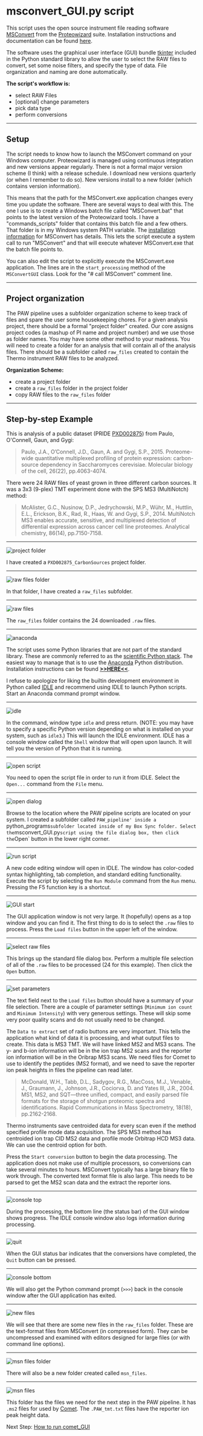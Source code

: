 # msconvert_GUI.py script

This script uses the open source instrument file reading software [MSConvert](http://proteowizard.sourceforge.net/tools/msconvert.html) from the [Proteowizard](http://proteowizard.sourceforge.net/) suite. Installation instructions and documentation can be found [here](MSConvert.md).

The software uses the graphical user interface (GUI) bundle [tkinter](https://docs.python.org/3/library/tk.html) included in the Python standard library to allow the user to select the RAW files to convert, set some noise filters, and specify the type of data. File organization and naming are done automatically.

**The script's workflow is:**
- select RAW Files
- [optional] change parameters
- pick data type
- perform conversions

---

## Setup

The script needs to know how to launch the MSConvert command on your Windows computer. Proteowizard is managed using continuous integration and new versions appear regularly. There is not a formal major version scheme (I think) with a release schedule. I download new versions quarterly (or when I remember to do so). New versions install to a new folder (which contains version information).

This means that the path for the MSConvert.exe application changes every time you update the software. There are several ways to deal with this. The one I use is to create a Windows batch file called "MSConvert.bat" that points to the latest version of the Proteowizard tools. I have a "commands_scripts" folder that contains this batch file and a few others. That folder is in my Windows system PATH variable. The [installation information](MSConvert.md) for MSConvert has details. This lets the script execute a system call to run "MSConvert" and that will execute whatever MSConvert.exe that the batch file points to.

You can also edit the script to explicitly execute the MSConvert.exe application. The lines are in the `start_processing` method of the `MSConvertGUI` class. Look for the "# call MSConvert" comment line.

---

## Project organization

The PAW pipeline uses a subfolder organization scheme to keep track of files and spare the user some housekeeping chores. For a given analysis project, there should be a formal "project folder" created. Our core assigns project codes (a mashup of PI name and project number) and we use those as folder names. You may have some other method to your madness. You will need to create a folder for an analysis that will contain all of the analysis files. There should be a subfolder called `raw_files` created to contain the  Thermo instrument RAW files to be analyzed.

**Organization Scheme:**
- create a project folder
- create a `raw_files` folder in the project folder
- copy RAW files to the `raw_files` folder

---

## Step-by-step Example

This is analysis of a public dataset (PRIDE [PXD002875](https://www.ebi.ac.uk/pride/archive/projects/PXD002875)) from Paulo, O'Connell, Gaun, and Gygi:

> Paulo, J.A., O’Connell, J.D., Gaun, A. and Gygi, S.P., 2015. Proteome-wide quantitative multiplexed profiling of protein expression: carbon-source dependency in Saccharomyces cerevisiae. Molecular biology of the cell, 26(22), pp.4063-4074.

There were 24 RAW files of yeast grown in three different carbon sources. It was a 3x3 (9-plex) TMT experiment done with the SPS MS3 (MultiNotch) method:

> McAlister, G.C., Nusinow, D.P., Jedrychowski, M.P., Wühr, M., Huttlin, E.L., Erickson, B.K., Rad, R., Haas, W. and Gygi, S.P., 2014. MultiNotch MS3 enables accurate, sensitive, and multiplexed detection of differential expression across cancer cell line proteomes. Analytical chemistry, 86(14), pp.7150-7158.

---

![project folder](../images/msconvert_GUI/01_project-folder.png)

I have created a `PXD002875_CarbonSources` project folder.

---

![raw files folder](../images/msconvert_GUI/02_raw-folder.png)

In that folder, I have created a `raw_files` subfolder.

---

![raw files](../images/msconvert_GUI/03_raw-files.png)

The `raw_files` folder contains the 24 downloaded `.raw` files.

---

![anaconda](../images/msconvert_GUI/04_anaconda.png)

The script uses some Python libraries that are not part of the standard library. These are commonly referred to as the [scientific Python stack](https://www.scipy.org/about.html). The easiest way to manage that is to use the [Anaconda](https://www.anaconda.com/) Python distribution. Installation instructions can be found [**>>HERE<<**](Anaconda.md).

I refuse to apologize for liking the builtin development environment in Python called [IDLE](https://docs.python.org/3/library/idle.html) and recommend using IDLE to launch Python scripts. Start an Anaconda command prompt window.

---

![idle](../images/msconvert_GUI/05_idle.png)

In the command, window type `idle` and press return. (NOTE: you may have to specify a specific Python version depending on what is installed on your system, such as `idle3`.) This will launch the IDLE environment. IDLE has a console window called the `Shell` window that will open upon launch. It will tell you the version of Python that it is running.

---

![open script](../images/msconvert_GUI/06_open-script.png)

You need to open the script file in order to run it from IDLE. Select the `Open...` command from the `File` menu.

---

![open dialog](../images/msconvert_GUI/07_open-dialog.png)

Browse to the location where the PAW pipeline scripts are located on your system. I created a subfolder called `PAW_pipeline' inside a `python_programs` subfolder located inside of my Box Sync folder. Select the `msconvert_GUI.py` script using the file dialog box, then click the `Open` button in the lower right corner.

---

![run script](../images/msconvert_GUI/08_run-script.png)

A new code editing window will open in IDLE. The window has color-coded syntax highlighting, tab completion, and standard editing functionality. Execute the script by selecting the `Run Module` command from the `Run` menu. Pressing the F5 function key is a shortcut.

---

![GUI start](../images/msconvert_GUI/09_GUI-start.png)

The GUI application window is not very large. It (hopefully) opens as a top window and you can find it. The first thing to do is to select the `.raw` files to process. Press the `Load files` button in the upper left of the window.

---

![select raw files](../images/msconvert_GUI/10_select-raw.png)

This brings up the standard file dialog box. Perform a multiple file selection of all of the `.raw` files to be processed (24 for this example). Then click the `Open` button.

---

![set parameters](../images/msconvert_GUI/11_set-parameters.png)

The text field next to the `Load files` button should have a summary of your file selection. There are a couple of parameter settings (`Minimum ion count` and `Minimum Intensity`) with very generous settings. These will skip some very poor quality scans and do not usually need to be changed.

The `Data to extract` set of radio buttons are very important. This tells the application what kind of data it is processing, and what output files to create. This data is MS3 TMT. We will have linked MS2 and MS3 scans. The y- and b-ion information will be in the ion trap MS2 scans and the reporter ion information will be in the Oribrap MS3 scans. We need files for Comet to use to identify the peptides (MS2 format), and we need to save the reporter ion peak heights in files the pipeline can read later.

> McDonald, W.H., Tabb, D.L., Sadygov, R.G., MacCoss, M.J., Venable, J., Graumann, J., Johnson, J.R., Cociorva, D. and Yates III, J.R., 2004. MS1, MS2, and SQT—three unified, compact, and easily parsed file formats for the storage of shotgun proteomic spectra and identifications. Rapid Communications in Mass Spectrometry, 18(18), pp.2162-2168.

Thermo instruments save centroided data for every scan even if the method specified profile mode data acquisition. The SPS MS3 method has centroided ion trap CID MS2 data and profile mode Orbitrap HCD MS3 data. We can use the centroid option for both.

Press the `Start conversion` button to begin the data processing. The application does not make use of multiple processors, so conversions can take several minutes to hours. MSConvert typically has a large binary file to work through. The converted text format file is also large. This needs to be parsed to get the MS2 scan data and the extract the reporter ions.

---  

![console top](../images/msconvert_GUI/12_console-top.png)

During the processing, the bottom line (the status bar) of the GUI window shows progress. The IDLE console window also logs information during processing.

---

![quit](../images/msconvert_GUI/13_quit.png)

When the GUI status bar indicates that the conversions have completed, the `Quit` button can be pressed.

---

![console bottom](../images/msconvert_GUI/14_console-bottom.png)

We will also get the Python command prompt (`>>>`) back in the console window after the GUI application has exited.

---

![new files](../images/msconvert_GUI/15_new-files.png)

We will see that there are some new files in the `raw_files` folder. These are the text-format files from MSConvert (in compressed form). They can be uncompressed and examined with editors designed for large files (or with command line options).

---

![msn files folder](../images/msconvert_GUI/16_msn-folder.png)

There will also be a new folder created called `msn_files`.

---

![msn files](../images/msconvert_GUI/17_msn-files.png)

This folder has the files we need for the next step in the PAW pipeline. It has `.ms2` files for used by [Comet](http://comet-ms.sourceforge.net/). The `.PAW_tmt.txt` files have the reporter ion peak height data.

Next Step: [How to run comet_GUI](comet_GUI.md)
